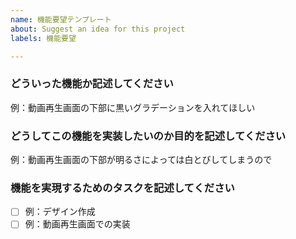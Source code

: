 ```yaml
---
name: 機能要望テンプレート
about: Suggest an idea for this project
labels: 機能要望

---
```


### どういった機能か記述してください
例：動画再生画面の下部に黒いグラデーションを入れてほしい

### どうしてこの機能を実装したいのか目的を記述してください
例：動画再生画面の下部が明るさによっては白とびしてしまうので

### 機能を実現するためのタスクを記述してください
- [ ] 例：デザイン作成
- [ ] 例：動画再生画面での実装